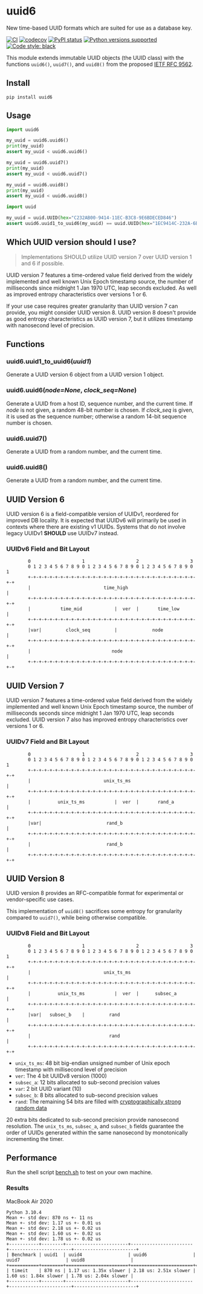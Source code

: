 # uuid6
New time-based UUID formats which are suited for use as a database key.

[![CI](https://github.com/oittaa/uuid6-python/actions/workflows/main.yml/badge.svg)](https://github.com/oittaa/uuid6-python/actions/workflows/main.yml)
[![codecov](https://codecov.io/gh/oittaa/uuid6-python/branch/main/graph/badge.svg?token=O59DZ6UWQV)](https://codecov.io/gh/oittaa/uuid6-python)
[![PyPI status](https://badge.fury.io/py/uuid6.svg)](https://pypi.org/project/uuid6/)
[![Python versions supported](https://img.shields.io/pypi/pyversions/uuid6.svg?logo=python)](https://pypi.org/project/uuid6/)
[![Code style: black](https://img.shields.io/badge/code%20style-black-000000.svg)](https://github.com/psf/black)

This module extends immutable UUID objects (the UUID class) with the functions `uuid6()`, `uuid7()`, and `uuid8()` from the proposed [IETF RFC 9562][rfc9562].

## Install

```shell
pip install uuid6
```

## Usage

```python
import uuid6

my_uuid = uuid6.uuid6()
print(my_uuid)
assert my_uuid < uuid6.uuid6()

my_uuid = uuid6.uuid7()
print(my_uuid)
assert my_uuid < uuid6.uuid7()

my_uuid = uuid6.uuid8()
print(my_uuid)
assert my_uuid < uuid6.uuid8()

import uuid

my_uuid = uuid.UUID(hex="C232AB00-9414-11EC-B3C8-9E6BDECED846")
assert uuid6.uuid1_to_uuid6(my_uuid) == uuid.UUID(hex="1EC9414C-232A-6B00-B3C8-9E6BDECED846")
```

## Which UUID version should I use?

> Implementations SHOULD utilize UUID version 7 over UUID version 1 and 6 if possible.

UUID version 7 features a time-ordered value field derived from the widely implemented and well known Unix Epoch timestamp source, the number of milliseconds since midnight 1 Jan 1970 UTC, leap seconds excluded. As well as improved entropy characteristics over versions 1 or 6.

If your use case requires greater granularity than UUID version 7 can provide, you might consider UUID version 8. UUID version 8 doesn't provide as good entropy characteristics as UUID version 7, but it utilizes timestamp with nanosecond level of precision.

## Functions

### uuid6.uuid1_to_uuid6(*uuid1*)

Generate a UUID version 6 object from a UUID version 1 object.

### uuid6.uuid6(*node=None*, *clock_seq=None*)

Generate a UUID from a host ID, sequence number, and the current time. If *node* is not given, a random 48-bit number is chosen. If *clock_seq* is given, it is used as the sequence number; otherwise a random 14-bit sequence number is chosen.

### uuid6.uuid7()

Generate a UUID from a random number, and the current time.

### uuid6.uuid8()

Generate a UUID from a random number, and the current time.

## UUID Version 6

UUID version 6 is a field-compatible version of UUIDv1, reordered for improved DB locality. It is expected that UUIDv6 will primarily be used in contexts where there are existing v1 UUIDs. Systems that do not involve legacy UUIDv1 **SHOULD** use UUIDv7 instead.

### UUIDv6 Field and Bit Layout

```
        0                   1                   2                   3
        0 1 2 3 4 5 6 7 8 9 0 1 2 3 4 5 6 7 8 9 0 1 2 3 4 5 6 7 8 9 0 1
        +-+-+-+-+-+-+-+-+-+-+-+-+-+-+-+-+-+-+-+-+-+-+-+-+-+-+-+-+-+-+-+-+
        |                           time_high                           |
        +-+-+-+-+-+-+-+-+-+-+-+-+-+-+-+-+-+-+-+-+-+-+-+-+-+-+-+-+-+-+-+-+
        |           time_mid            |  ver  |       time_low        |
        +-+-+-+-+-+-+-+-+-+-+-+-+-+-+-+-+-+-+-+-+-+-+-+-+-+-+-+-+-+-+-+-+
        |var|         clock_seq         |             node              |
        +-+-+-+-+-+-+-+-+-+-+-+-+-+-+-+-+-+-+-+-+-+-+-+-+-+-+-+-+-+-+-+-+
        |                              node                             |
        +-+-+-+-+-+-+-+-+-+-+-+-+-+-+-+-+-+-+-+-+-+-+-+-+-+-+-+-+-+-+-+-+
```

## UUID Version 7

UUID version 7 features a time-ordered value field derived from the widely implemented and well known Unix Epoch timestamp source, the number of milliseconds seconds since midnight 1 Jan 1970 UTC, leap seconds excluded. UUID version 7 also has improved entropy characteristics over versions 1 or 6.

### UUIDv7 Field and Bit Layout

```
        0                   1                   2                   3
        0 1 2 3 4 5 6 7 8 9 0 1 2 3 4 5 6 7 8 9 0 1 2 3 4 5 6 7 8 9 0 1
        +-+-+-+-+-+-+-+-+-+-+-+-+-+-+-+-+-+-+-+-+-+-+-+-+-+-+-+-+-+-+-+-+
        |                           unix_ts_ms                          |
        +-+-+-+-+-+-+-+-+-+-+-+-+-+-+-+-+-+-+-+-+-+-+-+-+-+-+-+-+-+-+-+-+
        |          unix_ts_ms           |  ver  |       rand_a          |
        +-+-+-+-+-+-+-+-+-+-+-+-+-+-+-+-+-+-+-+-+-+-+-+-+-+-+-+-+-+-+-+-+
        |var|                        rand_b                             |
        +-+-+-+-+-+-+-+-+-+-+-+-+-+-+-+-+-+-+-+-+-+-+-+-+-+-+-+-+-+-+-+-+
        |                            rand_b                             |
        +-+-+-+-+-+-+-+-+-+-+-+-+-+-+-+-+-+-+-+-+-+-+-+-+-+-+-+-+-+-+-+-+
```

## UUID Version 8

UUID version 8 provides an RFC-compatible format for experimental or vendor-specific use cases.

This implementation of `uuid8()` sacrifices some entropy for granularity compared to `uuid7()`, while being otherwise compatible.

### UUIDv8 Field and Bit Layout

```
        0                   1                   2                   3
        0 1 2 3 4 5 6 7 8 9 0 1 2 3 4 5 6 7 8 9 0 1 2 3 4 5 6 7 8 9 0 1
        +-+-+-+-+-+-+-+-+-+-+-+-+-+-+-+-+-+-+-+-+-+-+-+-+-+-+-+-+-+-+-+-+
        |                           unix_ts_ms                          |
        +-+-+-+-+-+-+-+-+-+-+-+-+-+-+-+-+-+-+-+-+-+-+-+-+-+-+-+-+-+-+-+-+
        |          unix_ts_ms           |  ver  |      subsec_a         |
        +-+-+-+-+-+-+-+-+-+-+-+-+-+-+-+-+-+-+-+-+-+-+-+-+-+-+-+-+-+-+-+-+
        |var|   subsec_b    |         rand                              |
        +-+-+-+-+-+-+-+-+-+-+-+-+-+-+-+-+-+-+-+-+-+-+-+-+-+-+-+-+-+-+-+-+
        |                             rand                              |
        +-+-+-+-+-+-+-+-+-+-+-+-+-+-+-+-+-+-+-+-+-+-+-+-+-+-+-+-+-+-+-+-+
```

- `unix_ts_ms`: 48 bit big-endian unsigned number of Unix epoch timestamp with millisecond level of precision
- `ver`: The 4 bit UUIDv8 version (1000)
- `subsec_a`: 12 bits allocated to sub-second precision values
- `var`: 2 bit UUID variant (10)
- `subsec_b`: 8 bits allocated to sub-second precision values
- `rand`: The remaining 54 bits are filled with [cryptographically strong random data][python randbits]

 20 extra bits dedicated to sub-second precision provide nanosecond resolution. The `unix_ts_ms`, `subsec_a`,  and `subsec_b` fields guarantee the order of UUIDs generated within the same nanosecond by monotonically incrementing the timer.

## Performance

Run the shell script [bench.sh][bench] to test on your own machine.

### Results

MacBook Air 2020
```
Python 3.10.4
Mean +- std dev: 870 ns +- 11 ns
Mean +- std dev: 1.17 us +- 0.01 us
Mean +- std dev: 2.18 us +- 0.02 us
Mean +- std dev: 1.60 us +- 0.02 us
Mean +- std dev: 1.78 us +- 0.02 us
+-----------+--------+-----------------------+-----------------------+-----------------------+-----------------------+
| Benchmark | uuid1  | uuid4                 | uuid6                 | uuid7                 | uuid8                 |
+===========+========+=======================+=======================+=======================+=======================+
| timeit    | 870 ns | 1.17 us: 1.35x slower | 2.18 us: 2.51x slower | 1.60 us: 1.84x slower | 1.78 us: 2.04x slower |
+-----------+--------+-----------------------+-----------------------+-----------------------+-----------------------+
```

[rfc9562]: https://datatracker.ietf.org/doc/rfc9562/
[python randbits]: https://docs.python.org/3/library/secrets.html#secrets.randbits
[bench]: https://github.com/oittaa/uuid6-python/blob/main/bench.sh
